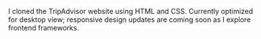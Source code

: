 I cloned the TripAdvisor website using HTML and CSS. Currently optimized for desktop view; responsive design updates are coming soon as I explore frontend frameworks.
